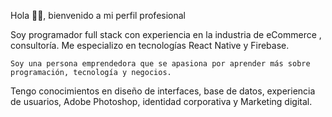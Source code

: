 Hola 👋🏻, bienvenido a mi perfil profesional

Soy programador full stack con experiencia en la industria de eCommerce , consultoría. Me especializo en tecnologías React Native y Firebase.

    Soy una persona emprendedora que se apasiona por aprender más sobre programación, tecnología y negocios.

Tengo conocimientos en diseño de interfaces, base de datos, experiencia de usuarios, Adobe Photoshop, identidad corporativa y Marketing digital.

<!--
Me dedico a desarrollar software

    👨🏻‍💻 Actualmente trabajo en Revenatium.com.
    💼 Desarrolle y doy soporte al sistema de StarTalent para administrar candidatos.
    🤺 Mi perfil profesional lo puedes encontrar en arthurolg.com y en LinkedIn.
    👨🏻‍🔬 Actualmente estoy aprendiendo sobre micro servicios y NodeJS.
    📓 Público mis notas y prácticas sobre desarrollo en el repositorio playground
    📊 Soy entusiasta del marketing de afiliados, SEO, SEM y técnicas de eCommerce.



**iglesiasjulio/iglesiasjulio** is a ✨ _special_ ✨ repository because its `README.md` (this file) appears on your GitHub profile.

Here are some ideas to get you started:

- 🔭 I’m currently working on ...
- 🌱 I’m currently learning ...
- 👯 I’m looking to collaborate on ...
- 🤔 I’m looking for help with ...
- 💬 Ask me about ...
- 📫 How to reach me: ...
- 😄 Pronouns: ...
- ⚡ Fun fact: ...
-->

